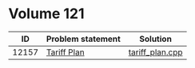 # Volume 121

|  ID   | Problem statement |      Solution       |
|:-----:|:------------------|:-------------------:|
| 12157 | [Tariff Plan][]   | [tariff_plan.cpp][] |

[Tariff Plan]: http://uva.onlinejudge.org/index.php?option=com_onlinejudge&Itemid=8&category=243&page=show_problem&problem=3309

[tariff_plan.cpp]: tariff_plan.cpp
